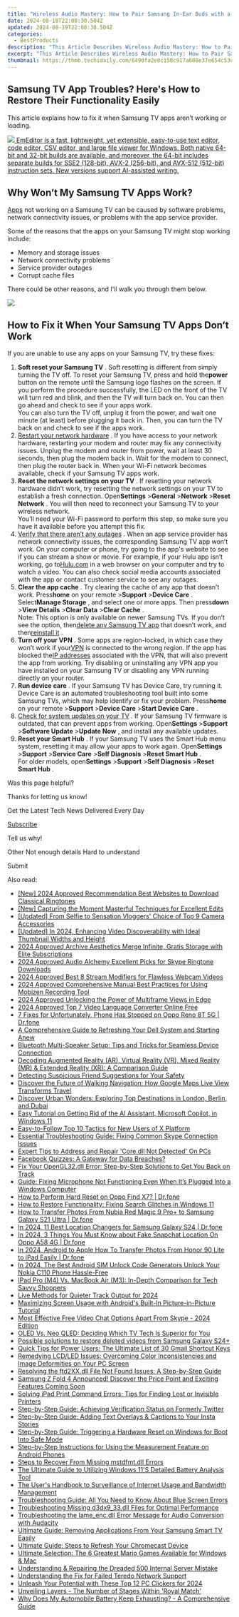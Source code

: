 ```yaml
---
title: "Wireless Audio Mastery: How to Pair Samsung In-Ear Buds with a Laptop Successfully"
date: 2024-08-18T22:08:30.504Z
updated: 2024-08-19T22:08:30.504Z
categories:
  - BestProducts
description: "This Article Describes Wireless Audio Mastery: How to Pair Samsung In-Ear Buds with a Laptop Successfully"
excerpt: "This Article Describes Wireless Audio Mastery: How to Pair Samsung In-Ear Buds with a Laptop Successfully"
thumbnail: https://thmb.techidaily.com/6490fa2e8c158c917a608e37e654c53e5a410f7e37ed3b9237ae0e8dd67dcf2f.jpg
---
```


## Samsung TV App Troubles? Here's How to Restore Their Functionality Easily
 This article explains how to fix it when Samsung TV apps aren’t working or loading.

<!-- affiliate ads begin -->
<a href="https://shop.emeditor.com/order/checkout.php?PRODS=4610657&QTY=1&AFFILIATE=108875&CART=1"><img src="https://www.emeditor.com/wp-content/uploads/2024/06/emeditor_chat_ai.png" border="0">
EmEditor is a fast, lightweight, yet extensible, easy-to-use text editor, code editor, CSV editor, and large file viewer for Windows. Both native 64-bit and 32-bit builds are available, and moreover, the 64-bit includes separate builds for SSE2 (128-bit), AVX-2 (256-bit), and AVX-512 (512-bit) instruction sets. New versions support AI-assisted writing.</a>
<!-- affiliate ads end -->
## Why Won’t My Samsung TV Apps Work?

[Apps](https://www.lifewire.com/what-are-apps-1616114) not working on a Samsung TV can be caused by software problems, network connectivity issues, or problems with the app service provider.

 Some of the reasons that the apps on your Samsung TV might stop working include:

* Memory and storage issues
* Network connectivity problems
* Service provider outages
* Corrupt cache files

 There could be other reasons, and I'll walk you through them below.

<!-- affiliate ads begin -->
<a href="https://secure.2checkout.com/order/checkout.php?PRODS=4729320&QTY=1&AFFILIATE=108875&CART=1"><img src="https://secure.avangate.com/images/merchant/f7f07e7dab09533bc71247a5b29a7373/products/2_iDeviceMessageBox.png" border="0"></a>
<!-- affiliate ads end -->
## How to Fix it When Your Samsung TV Apps Don’t Work

 If you are unable to use any apps on your Samsung TV, try these fixes:  

1. **Soft reset your Samsung TV** . Soft resetting is different from simply turning the TV off. To reset your Samsung TV, press and hold the**power** button on the remote until the Samsung logo flashes on the screen. If you perform the procedure successfully, the LED on the front of the TV will turn red and blink, and then the TV will turn back on. You can then go ahead and check to see if your apps work.  
 You can also turn the TV off, unplug it from the power, and wait one minute (at least) before plugging it back in. Then, you can turn the TV back on and check to see if the apps work.
2. [Restart your network hardware](https://www.lifewire.com/how-to-properly-restart-a-router-modem-2624570) . If you have access to your network hardware, restarting your modem and router may fix any connectivity issues. Unplug the modem and router from power, wait at least 30 seconds, then plug the modem back in. Wait for the modem to connect, then plug the router back in. When your Wi-Fi network becomes available, check if your Samsung TV apps work.
3. **Reset the network settings on your TV** . If resetting your network hardware didn’t work, try resetting the network settings on your TV to establish a fresh connection. Open**Settings** \>**General** \>**Network** \>**Reset Network** . You will then need to reconnect your Samsung TV to your wireless network.  
 You’ll need your Wi-Fi password to perform this step, so make sure you have it available before you attempt this fix.
4. [Verify that there aren’t any outages](https://www.lifewire.com/is-website-down-3482172) . When an app service provider has network connectivity issues, the corresponding Samsung TV app won’t work. On your computer or phone, try going to the app's website to see if you can stream a show or movie. For example, if your Hulu app isn’t working, go to[Hulu.com](https://hulu.com) in a web browser on your computer and try to watch a video. You can also check social media accounts associated with the app or contact customer service to see any outages.
5. **Clear the app cache** . Try clearing the cache of any app that doesn’t work. Press**home** on your remote >**Support** \>**Device Care** . Select**Manage Storage** , and select one or more apps. Then press**down** \>**View Details** \>**Clear Data** \>**Clear Cache** .  
 Note: This option is only available on newer Samsung TVs. If you don’t see the option, then[delete any Samsung TV app](https://www.lifewire.com/how-to-delete-apps-on-a-samsung-smart-tv-4589138) that doesn’t work, and then[reinstall it](https://www.lifewire.com/download-apps-on-samsung-smart-tv-5223578) .
6. **Turn off your VPN** . Some apps are region-locked, in which case they won’t work if your[VPN](https://www.lifewire.com/what-is-a-vpn-5189778) is connected to the wrong region. If the app has blocked the[IP addresses](https://www.lifewire.com/what-is-an-ip-address-2625920) associated with the VPN, that will also prevent the app from working. Try disabling or uninstalling any VPN app you have installed on your Samsung TV or disabling any VPN running directly on your router.
7. **Run device care** . If your Samsung TV has Device Care, try running it. Device Care is an automated troubleshooting tool built into some Samsung TVs, which may help identify or fix your problem. Press**home** on your remote >**Support** \>**Device Care** \>**Start Device Care** .
8. [Check for system updates on your TV](https://www.lifewire.com/update-samsung-smart-tv-4172014) . If your Samsung TV firmware is outdated, that can prevent apps from working. Open**Settings** \>**Support** \>**Software Update** \>**Update Now** , and install any available updates.
9. **Reset your Smart Hub** . If your Samsung TV uses the Smart Hub menu system, resetting it may allow your apps to work again. Open**Settings** \>**Support** \>**Service Care** \>**Self Diagnosis** \>**Reset Smart Hub** .  
 For older models, open**Settings** \>**Support** \>**Self Diagnosis** \>**Reset Smart Hub** .

Was this page helpful?

Thanks for letting us know!

 Get the Latest Tech News Delivered Every Day

[Subscribe](https://www.lifewire.com/#)

Tell us why!

 Other  Not enough details  Hard to understand

 Submit

<ins class="adsbygoogle"
     style="display:block"
     data-ad-format="autorelaxed"
     data-ad-client="ca-pub-7571918770474297"
     data-ad-slot="1223367746"></ins>



<ins class="adsbygoogle"
     style="display:block"
     data-ad-client="ca-pub-7571918770474297"
     data-ad-slot="8358498916"
     data-ad-format="auto"
     data-full-width-responsive="true"></ins>

<span class="atpl-alsoreadstyle">Also read:</span>
<div><ul>
<li><a href="https://fox-direct.techidaily.com/new-2024-approved-recommendation-best-websites-to-download-classical-ringtones/"><u>[New] 2024 Approved  Recommendation  Best Websites to Download Classical Ringtones</u></a></li>
<li><a href="https://extra-tips.techidaily.com/new-capturing-the-moment-masterful-techniques-for-excellent-edits/"><u>[New] Capturing the Moment  Masterful Techniques for Excellent Edits</u></a></li>
<li><a href="https://facebook-video-footage.techidaily.com/updated-from-selfie-to-sensation-vloggers-choice-of-top-9-camera-accessories/"><u>[Updated] From Selfie to Sensation  Vloggers' Choice of Top 9 Camera Accessories</u></a></li>
<li><a href="https://facebook-record-videos.techidaily.com/updated-in-2024-enhancing-video-discoverability-with-ideal-thumbnail-widths-and-height/"><u>[Updated] In 2024, Enhancing Video Discoverability with Ideal Thumbnail Widths and Height</u></a></li>
<li><a href="https://extra-information.techidaily.com/2024-approved-archive-aesthetics-merge-infinite-gratis-storage-with-elite-subscriptions/"><u>2024 Approved  Archive Aesthetics  Merge Infinite, Gratis Storage with Elite Subscriptions</u></a></li>
<li><a href="https://extra-hints.techidaily.com/2024-approved-audio-alchemy-excellent-picks-for-skype-ringtone-downloads/"><u>2024 Approved  Audio Alchemy  Excellent Picks for Skype Ringtone Downloads</u></a></li>
<li><a href="https://vp-tips.techidaily.com/2024-approved-best-8-stream-modifiers-for-flawless-webcam-videos/"><u>2024 Approved  Best 8 Stream Modifiers for Flawless Webcam Videos</u></a></li>
<li><a href="https://digital-screen-recording.techidaily.com/2024-approved-comprehensive-manual-best-practices-for-using-mobizen-recording-tool/"><u>2024 Approved  Comprehensive Manual  Best Practices for Using Mobizen Recording Tool</u></a></li>
<li><a href="https://fox-boxes.techidaily.com/2024-approved-unlocking-the-power-of-multiframe-views-in-edge/"><u>2024 Approved  Unlocking the Power of Multiframe Views in Edge</u></a></li>
<li><a href="https://ai-video-translation.techidaily.com/2024-approved-top-7-video-language-converter-online-free/"><u>2024 Approved Top 7 Video Language Converter Online Free</u></a></li>
<li><a href="https://howto.techidaily.com/7-fixes-for-unfortunately-phone-has-stopped-on-oppo-reno-8t-5g-drfone-by-drfone-fix-android-problems-fix-android-problems/"><u>7 Fixes for Unfortunately, Phone Has Stopped on Oppo Reno 8T 5G | Dr.fone</u></a></li>
<li><a href="https://techtrends.techidaily.com/a-comprehensive-guide-to-refreshing-your-dell-system-and-starting-anew/"><u>A Comprehensive Guide to Refreshing Your Dell System and Starting Anew</u></a></li>
<li><a href="https://techtrends.techidaily.com/bluetooth-multi-speaker-setup-tips-and-tricks-for-seamless-device-connection/"><u>Bluetooth Multi-Speaker Setup: Tips and Tricks for Seamless Device Connection</u></a></li>
<li><a href="https://techtrends.techidaily.com/decoding-augmented-reality-ar-virtual-reality-vr-mixed-reality-mr-and-extended-reality-xr-a-comparison-guide/"><u>Decoding Augmented Reality (AR), Virtual Reality (VR), Mixed Reality (MR) & Extended Reality (XR): A Comparison Guide</u></a></li>
<li><a href="https://techtrends.techidaily.com/detecting-suspicious-friend-suggestions-for-your-safety/"><u>Detecting Suspicious Friend Suggestions for Your Safety</u></a></li>
<li><a href="https://techtrends.techidaily.com/discover-the-future-of-walking-navigation-how-google-maps-live-view-transforms-travel/"><u>Discover the Future of Walking Navigation: How Google Maps Live View Transforms Travel</u></a></li>
<li><a href="https://techtrends.techidaily.com/discover-urban-wonders-exploring-top-destinations-in-london-berlin-and-dubai/"><u>Discover Urban Wonders: Exploring Top Destinations in London, Berlin, and Dubai</u></a></li>
<li><a href="https://techtrends.techidaily.com/easy-tutorial-on-getting-rid-of-the-ai-assistant-microsoft-copilot-in-windows-11/"><u>Easy Tutorial on Getting Rid of the AI Assistant, Microsoft Copilot, in Windows 11</u></a></li>
<li><a href="https://techtrends.techidaily.com/easy-to-follow-top-10-tactics-for-new-users-of-x-platform/"><u>Easy-to-Follow Top 10 Tactics for New Users of X Platform</u></a></li>
<li><a href="https://techtrends.techidaily.com/essential-troubleshooting-guide-fixing-common-skype-connection-issues/"><u>Essential Troubleshooting Guide: Fixing Common Skype Connection Issues</u></a></li>
<li><a href="https://techtrends.techidaily.com/expert-tips-to-address-and-repair-coredll-not-detected-on-pcs/"><u>Expert Tips to Address and Repair 'Core.dll Not Detected' On PCs</u></a></li>
<li><a href="https://facebook.techidaily.com/facebook-quizzes-a-gateway-for-data-breaches/"><u>Facebook Quizzes: A Gateway for Data Breaches?</u></a></li>
<li><a href="https://techtrends.techidaily.com/fix-your-opengl32dll-error-step-by-step-solutions-to-get-you-back-on-track/"><u>Fix Your OpenGL32.dll Error: Step-by-Step Solutions to Get You Back on Track</u></a></li>
<li><a href="https://sound-issues.techidaily.com/guide-fixing-microphone-not-functioning-even-when-its-plugged-into-a-windows-computer/"><u>Guide: Fixing Microphone Not Functioning Even When It’s Plugged Into a Windows Computer</u></a></li>
<li><a href="https://techidaily.com/how-to-perform-hard-reset-on-oppo-find-x7-drfone-by-drfone-reset-android-reset-android/"><u>How to Perform Hard Reset on Oppo Find X7? | Dr.fone</u></a></li>
<li><a href="https://techtrends.techidaily.com/how-to-restore-functionality-fixing-search-glitches-in-windows-11/"><u>How to Restore Functionality: Fixing Search Glitches in Windows 11</u></a></li>
<li><a href="https://android-transfer.techidaily.com/how-to-transfer-photos-from-nubia-red-magic-9-proplus-to-samsung-galaxy-s21-ultra-drfone-by-drfone-transfer-from-android-transfer-from-android/"><u>How to Transfer Photos From Nubia Red Magic 9 Pro+ to Samsung Galaxy S21 Ultra | Dr.fone</u></a></li>
<li><a href="https://fake-location.techidaily.com/in-2024-11-best-location-changers-for-samsung-galaxy-s24-drfone-by-drfone-virtual-android/"><u>In 2024, 11 Best Location Changers for Samsung Galaxy S24 | Dr.fone</u></a></li>
<li><a href="https://location-social.techidaily.com/in-2024-3-things-you-must-know-about-fake-snapchat-location-on-oppo-a58-4g-drfone-by-drfone-virtual-android/"><u>In 2024, 3 Things You Must Know about Fake Snapchat Location On Oppo A58 4G | Dr.fone</u></a></li>
<li><a href="https://android-transfer.techidaily.com/in-2024-android-to-apple-how-to-transfer-photos-from-honor-90-lite-to-ipad-easily-drfone-by-drfone-transfer-from-android-transfer-from-android/"><u>In 2024, Android to Apple How To Transfer Photos From Honor 90 Lite to iPad Easily | Dr.fone</u></a></li>
<li><a href="https://sim-unlock.techidaily.com/in-2024-the-best-android-sim-unlock-code-generators-unlock-your-nokia-c110-phone-hassle-free-by-drfone-android/"><u>In 2024, The Best Android SIM Unlock Code Generators Unlock Your Nokia C110 Phone Hassle-Free</u></a></li>
<li><a href="https://techtrends.techidaily.com/ipad-pro-m4-vs-macbook-air-m3-in-depth-comparison-for-tech-savvy-shoppers/"><u>IPad Pro (M4) Vs. MacBook Air (M3): In-Depth Comparison for Tech Savvy Shoppers</u></a></li>
<li><a href="https://extra-approaches.techidaily.com/live-methods-for-quieter-track-output-for-2024/"><u>Live Methods for Quieter Track Output for 2024</u></a></li>
<li><a href="https://techtrends.techidaily.com/maximizing-screen-usage-with-androids-built-in-picture-in-picture-tutorial/"><u>Maximizing Screen Usage with Android's Built-In Picture-in-Picture Tutorial</u></a></li>
<li><a href="https://techtrends.techidaily.com/most-effective-free-video-chat-options-apart-from-skype-2024-edition/"><u>Most Effective Free Video Chat Options Apart From Skype - 2024 Edition</u></a></li>
<li><a href="https://techtrends.techidaily.com/oled-vs-neo-qled-deciding-which-tv-tech-is-superior-for-you/"><u>OLED Vs. Neo QLED: Deciding Which TV Tech Is Superior for You</u></a></li>
<li><a href="https://review-topics.techidaily.com/possible-solutions-to-restore-deleted-videos-from-samsung-galaxy-s24plus-by-fonelab-android-recover-video/"><u>Possible solutions to restore deleted videos from Samsung Galaxy S24+</u></a></li>
<li><a href="https://techtrends.techidaily.com/quick-tips-for-power-users-the-ultimate-list-of-30-gmail-shortcut-keys/"><u>Quick Tips for Power Users: The Ultimate List of 30 Gmail Shortcut Keys</u></a></li>
<li><a href="https://techtrends.techidaily.com/remedying-lcdled-issues-overcoming-color-inconsistencies-and-image-deformities-on-your-pc-screen/"><u>Remedying LCD/LED Issues: Overcoming Color Inconsistencies and Image Deformities on Your PC Screen</u></a></li>
<li><a href="https://techtrends.techidaily.com/resolving-the-ftd2xxdll-file-not-found-issues-a-step-by-step-guide/"><u>Resolving the ftd2XX.dll File Not Found Issues: A Step-by-Step Guide</u></a></li>
<li><a href="https://techtrends.techidaily.com/samsung-z-fold-4-announced-discover-the-price-point-and-exciting-features-coming-soon/"><u>Samsung Z Fold 4 Announced! Discover the Price Point and Exciting Features Coming Soon</u></a></li>
<li><a href="https://techtrends.techidaily.com/solving-ipad-print-command-errors-tips-for-finding-lost-or-invisible-printers/"><u>Solving iPad Print Command Errors: Tips for Finding Lost or Invisible Printers</u></a></li>
<li><a href="https://techtrends.techidaily.com/step-by-step-guide-achieving-verification-status-on-formerly-twitter/"><u>Step-by-Step Guide: Achieving Verification Status on Formerly Twitter</u></a></li>
<li><a href="https://techtrends.techidaily.com/step-by-step-guide-adding-text-overlays-and-captions-to-your-insta-stories/"><u>Step-by-Step Guide: Adding Text Overlays & Captions to Your Insta Stories</u></a></li>
<li><a href="https://techtrends.techidaily.com/step-by-step-guide-triggering-a-hardware-reset-on-windows-for-boot-into-safe-mode/"><u>Step-by-Step Guide: Triggering a Hardware Reset on Windows for Boot Into Safe Mode</u></a></li>
<li><a href="https://techtrends.techidaily.com/step-by-step-instructions-for-using-the-measurement-feature-on-android-phones/"><u>Step-by-Step Instructions for Using the Measurement Feature on Android Phones</u></a></li>
<li><a href="https://techtrends.techidaily.com/steps-to-recover-from-missing-mstdfmtdll-errors/"><u>Steps to Recover From Missing mstdfmt.dll Errors</u></a></li>
<li><a href="https://techtrends.techidaily.com/the-ultimate-guide-to-utilizing-windows-11s-detailed-battery-analysis-tool/"><u>The Ultimate Guide to Utilizing Windows 11'S Detailed Battery Analysis Tool</u></a></li>
<li><a href="https://techtrends.techidaily.com/the-users-handbook-to-surveillance-of-internet-usage-and-bandwidth-management/"><u>The User's Handbook to Surveillance of Internet Usage and Bandwidth Management</u></a></li>
<li><a href="https://techtrends.techidaily.com/troubleshooting-guide-all-you-need-to-know-about-blue-screen-errors/"><u>Troubleshooting Guide: All You Need to Know About Blue Screen Errors</u></a></li>
<li><a href="https://techtrends.techidaily.com/troubleshooting-missing-d3dx933dll-files-for-optimal-performance/"><u>Troubleshooting Missing d3dx9_33.dll Files for Optimal Performance</u></a></li>
<li><a href="https://techtrends.techidaily.com/troubleshooting-the-lameencdll-error-message-for-audio-conversion-with-audacity/"><u>Troubleshooting the lame_enc.dll Error Message for Audio Conversion with Audacity</u></a></li>
<li><a href="https://techtrends.techidaily.com/ultimate-guide-removing-applications-from-your-samsung-smart-tv-easily/"><u>Ultimate Guide: Removing Applications From Your Samsung Smart TV Easily</u></a></li>
<li><a href="https://techtrends.techidaily.com/ultimate-guide-steps-to-refresh-your-chromecast-device/"><u>Ultimate Guide: Steps to Refresh Your Chromecast Device</u></a></li>
<li><a href="https://techtrends.techidaily.com/ultimate-selection-the-6-greatest-mario-games-available-for-windows-and-mac/"><u>Ultimate Selection: The 6 Greatest Mario Games Available for Windows & Mac</u></a></li>
<li><a href="https://techtrends.techidaily.com/understanding-and-repairing-the-dreaded-500-internal-server-mistake/"><u>Understanding & Repairing the Dreaded 500 Internal Server Mistake</u></a></li>
<li><a href="https://common-error.techidaily.com/understanding-the-fix-for-failed-teredo-network-support/"><u>Understanding the Fix for Failed Teredo Network Support</u></a></li>
<li><a href="https://visual-screen-recording.techidaily.com/unleash-your-potential-with-these-top-12-pc-clickers-for-2024/"><u>Unleash Your Potential with These Top 12 PC Clickers for 2024</u></a></li>
<li><a href="https://techtrends.techidaily.com/unveiling-layers-the-number-of-stages-within-royal-match/"><u>Unveiling Layers - The Number of Stages Within 'Royal Match'</u></a></li>
<li><a href="https://techtrends.techidaily.com/why-does-my-automobile-battery-keep-exhausting-a-comprehensive-guide/"><u>Why Does My Automobile Battery Keep Exhausting? - A Comprehensive Guide</u></a></li>
</ul></div>
